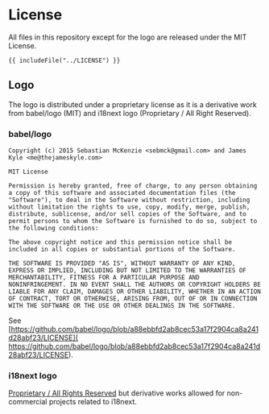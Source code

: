 # License

All files in this repository except for the logo are released under the MIT License.

```
{{ includeFile("../LICENSE") }}
```

## Logo

The logo is distributed under a proprietary license as it is a derivative work from
babel/logo (MIT) and i18next logo (Proprietary / All Right Reserved).

### babel/logo

```
Copyright (c) 2015 Sebastian McKenzie <sebmck@gmail.com> and James Kyle <me@thejameskyle.com>

MIT License

Permission is hereby granted, free of charge, to any person obtaining
a copy of this software and associated documentation files (the
"Software"), to deal in the Software without restriction, including
without limitation the rights to use, copy, modify, merge, publish,
distribute, sublicense, and/or sell copies of the Software, and to
permit persons to whom the Software is furnished to do so, subject to
the following conditions:

The above copyright notice and this permission notice shall be
included in all copies or substantial portions of the Software.

THE SOFTWARE IS PROVIDED "AS IS", WITHOUT WARRANTY OF ANY KIND,
EXPRESS OR IMPLIED, INCLUDING BUT NOT LIMITED TO THE WARRANTIES OF
MERCHANTABILITY, FITNESS FOR A PARTICULAR PURPOSE AND
NONINFRINGEMENT. IN NO EVENT SHALL THE AUTHORS OR COPYRIGHT HOLDERS BE
LIABLE FOR ANY CLAIM, DAMAGES OR OTHER LIABILITY, WHETHER IN AN ACTION
OF CONTRACT, TORT OR OTHERWISE, ARISING FROM, OUT OF OR IN CONNECTION
WITH THE SOFTWARE OR THE USE OR OTHER DEALINGS IN THE SOFTWARE.
```

See [https://github.com/babel/logo/blob/a88ebbfd2ab8cec53a17f2904ca8a241d28abf23/LICENSE](
https://github.com/babel/logo/blob/a88ebbfd2ab8cec53a17f2904ca8a241d28abf23/LICENSE).

### i18next logo

[Proprietary / All Rights Reserved](
https://github.com/i18next/i18next-gitbook/issues/88#issuecomment-524652275) but derivative works
allowed for non-commercial projects related to i18next.
